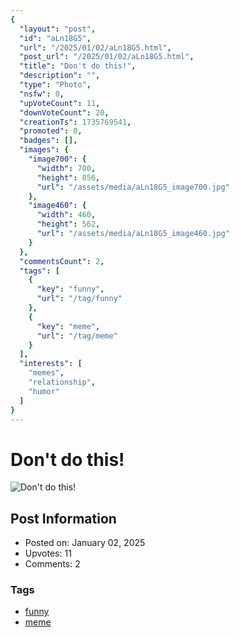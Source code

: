 ```yaml
---
{
  "layout": "post",
  "id": "aLn18G5",
  "url": "/2025/01/02/aLn18G5.html",
  "post_url": "/2025/01/02/aLn18G5.html",
  "title": "Don't do this!",
  "description": "",
  "type": "Photo",
  "nsfw": 0,
  "upVoteCount": 11,
  "downVoteCount": 20,
  "creationTs": 1735769541,
  "promoted": 0,
  "badges": [],
  "images": {
    "image700": {
      "width": 700,
      "height": 856,
      "url": "/assets/media/aLn18G5_image700.jpg"
    },
    "image460": {
      "width": 460,
      "height": 562,
      "url": "/assets/media/aLn18G5_image460.jpg"
    }
  },
  "commentsCount": 2,
  "tags": [
    {
      "key": "funny",
      "url": "/tag/funny"
    },
    {
      "key": "meme",
      "url": "/tag/meme"
    }
  ],
  "interests": [
    "memes",
    "relationship",
    "humor"
  ]
}
---
```


# Don't do this!

![Don't do this!](/assets/media/aLn18G5_image700.jpg)

## Post Information

- Posted on: January 02, 2025
- Upvotes: 11
- Comments: 2

### Tags

- [funny](/tag/funny)
- [meme](/tag/meme)
